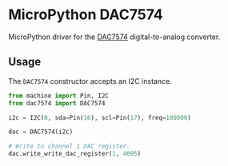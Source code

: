 # MicroPython DAC7574

MicroPython driver for the [DAC7574](https://www.ti.com/product/DAC7574) digital-to-analog converter.

## Usage

The `DAC7574` constructor accepts an I2C instance.

```python
from machine import Pin, I2C
from dac7574 import DAC7574

i2c = I2C(0, sda=Pin(16), scl=Pin(17), freq=100000)

dac = DAC7574(i2c)

# Write to channel 1 DAC register.
dac.write_write_dac_register(1, 4095)
```
